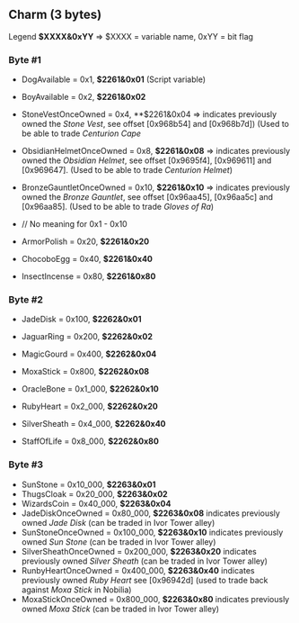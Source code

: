 ## Charm (3 bytes)

Legend **$XXXX&0xYY** => $XXXX = variable name, 0xYY = bit flag

### Byte #1
* DogAvailable = 0x1, **$2261&0x01** (Script variable)
* BoyAvailable = 0x2, **$2261&0x02**
* StoneVestOnceOwned = 0x4, **$2261&0x04 => indicates previously owned the *Stone Vest*, see offset [0x968b54] and [0x968b7d]) (Used to be able to trade *Centurion Cape*
* ObsidianHelmetOnceOwned = 0x8, **$2261&0x08** => indicates previously owned the *Obsidian Helmet*, see offset [0x9695f4], [0x969611] and [0x969647]. (Used to be able to trade *Centurion Helmet*)
* BronzeGauntletOnceOwned = 0x10, **$2261&0x10** => indicates previously owned the *Bronze Gauntlet*, see offset [0x96aa45], [0x96aa5c] and [0x96aa85]. (Used to be able to trade *Gloves of Ra*)

* // No meaning for 0x1 - 0x10
* ArmorPolish = 0x20, **$2261&0x20**
* ChocoboEgg = 0x40, **$2261&0x40**
* InsectIncense = 0x80, **$2261&0x80**

### Byte #2
* JadeDisk = 0x100, **$2262&0x01**
* JaguarRing = 0x200, **$2262&0x02**
* MagicGourd = 0x400, **$2262&0x04**
* MoxaStick = 0x800, **$2262&0x08**

* OracleBone = 0x1_000, **$2262&0x10**
* RubyHeart = 0x2_000, **$2262&0x20**
* SilverSheath = 0x4_000, **$2262&0x40**
* StaffOfLife = 0x8_000, **$2262&0x80**

### Byte #3
* SunStone = 0x10_000, **$2263&0x01**
* ThugsCloak = 0x20_000, **$2263&0x02**
* WizardsCoin = 0x40_000, **$2263&0x04**
* JadeDiskOnceOwned = 0x80_000, **$2263&0x08** indicates previously owned *Jade Disk* (can be traded in Ivor Tower alley)
* SunStoneOnceOwned = 0x100_000, **$2263&0x10** indicates previously owned *Sun Stone* (can be traded in Ivor Tower alley)
* SilverSheathOnceOwned = 0x200_000, **$2263&0x20** indicates previously owned *Silver Sheath* (can be traded in Ivor Tower alley)
* RunbyHeartOnceOwned = 0x400_000, **$2263&0x40** indicates previously owned *Ruby Heart* see [0x96942d] (used to trade back against *Moxa Stick* in Nobilia)
* MoxaStickOnceOwned = 0x800_000, **$2263&0x80** indicates previously owned *Moxa Stick* (can be traded in Ivor Tower alley)